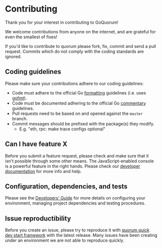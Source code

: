 # Contributing

Thank you for your interest in contributing to GoQuorum!

We welcome contributions from anyone on the internet, and are grateful for even the
smallest of fixes!

If you'd like to contribute to quorum please fork, fix, commit and
send a pull request. Commits which do not comply with the coding standards
are ignored.

## Coding guidelines

Please make sure your contributions adhere to our coding guidelines:

 * Code must adhere to the official Go
[formatting](https://golang.org/doc/effective_go.html#formatting) guidelines
(i.e. uses [gofmt](https://golang.org/cmd/gofmt/)).
 * Code must be documented adhering to the official Go
[commentary](https://golang.org/doc/effective_go.html#commentary) guidelines.
 * Pull requests need to be based on and opened against the `master` branch.
 * Commit messages should be prefixed with the package(s) they modify.
   * E.g. "eth, rpc: make trace configs optional"

## Can I have feature X

Before you submit a feature request, please check and make sure that it isn't
possible through some other means. The JavaScript-enabled console is a powerful
feature in the right hands. Please check our
[developer documentation](https://docs.goquorum.consensys.net/en/latest/) for more info
and help.

## Configuration, dependencies, and tests

Please see the [Developers' Guide](https://github.com/ethereum/go-ethereum/wiki/Developers'-Guide)
for more details on configuring your environment, managing project dependencies
and testing procedures.

## Issue reproductibility

Before you create an issue, please try to reproduce it with [quorum quick dev start framework](https://github.com/ConsenSys/quorum-dev-quickstart) with the latest release.
Many issues have been creating under an environment we are not able to reproduce quickly.
